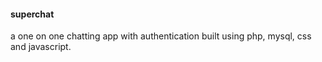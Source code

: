 #### superchat

a one on one chatting app with authentication built using php, mysql, css and javascript. 
